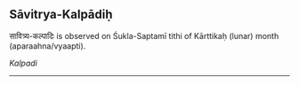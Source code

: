 ## Sāvitrya-Kalpādiḥ
सावित्र्य-कल्पादिः is observed on Śukla-Saptamī tithi of Kārttikaḥ (lunar) month (aparaahna/vyaapti).

_Kalpadi_

---
